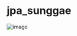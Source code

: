 # jpa_sunggae
![image](https://github.com/sunggae0/jpa_sunggae/assets/163130858/be77caa5-d7f8-4ca6-904e-559b26531c43)
